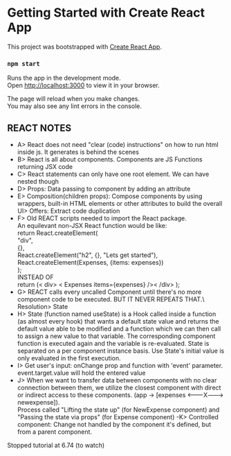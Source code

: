 # Getting Started with Create React App

This project was bootstrapped with [Create React App](https://github.com/facebook/create-react-app).

### `npm start`

Runs the app in the development mode.\
Open [http://localhost:3000](http://localhost:3000) to view it in your browser.

The page will reload when you make changes.\
You may also see any lint errors in the console.

## REACT NOTES

- A> React does not need "clear (code) instructions" on how to run html inside js. It generates is behind the scenes
- B> React is all about components. Components are JS Functions returning JSX code
- C> React statements can only have one root element. We can have nested though
- D> Props: Data passing to component by adding an attribute
- E> Composition(children props): Compose components by using wrappers, built-in HTML elements or other attributes to build the overall UI> Offers: Extract code duplication
- F> Old REACT scripts needed to import the React package. \
An equilevant non-JSX React function would be like: \
  return React.createElement( \
    "div", \
    {}, \
    React.createElement("h2", {}, "Lets get started"), \
    React.createElement(Expenses, {items: expenses}) \
  ); \
INSTEAD OF \
  return (< div> < Expenses items={expenses} />< /div> );
- G> REACT calls every uncalled Component until there's no more component code to be executed. BUT IT NEVER REPEATS THAT.\ Resolution> State
- H> State (function named useState) is a Hook called inside a function (as almost every hook) that wants a default state value and returns the default value able to be modified and a function which we can then call to assign a new value to that variable. The corresponding component function is executed again and the variable is re-evaluated. State is separated on a per component instance basis. Use State's initial value is only evaluated in the first execution.
- I> Get user's input: onChange prop and function with 'event' parameter. event.target.value will hold the entered value
- J> When we want to transfer data between components with no clear connection between them, we utilize the closest component with direct or indirect access to these components. (app -> [expenses <---X---> newexpense]). \
Process called "Lifting the state up" (for NewExpense component) and "Passing the state via props" (for Expense component)
-K> Controlled component: Change not handled by the component it's defined, but from a parent component.


Stopped tutorial at 6.74 (to watch)